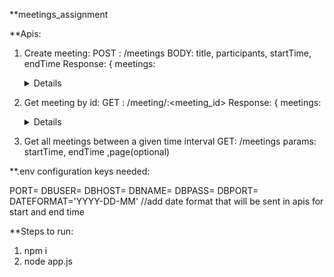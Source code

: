 **meetings_assignment


**Apis:

1. Create meeting:
   POST : /meetings
   BODY:  title, participants, startTime, endTime 
   Response: { meetings: <details> }
  
2. Get meeting by id:
   GET : /meeting/:<meeting_id>
   Response: { meetings: <details> }
  
3. Get all meetings between a given time interval
   GET: /meetings
   params: startTime, endTime ,page(optional)
   
   
**.env configuration keys needed:
 
PORT=
DBUSER=<your db username>
DBHOST=<db host>
DBNAME=<db name>
DBPASS=<db password>
DBPORT=<db port>
DATEFORMAT='YYYY-DD-MM'  //add date format that will be sent in apis for start and end time
  
**Steps to run:

1. npm i
2. node app.js
  
  

